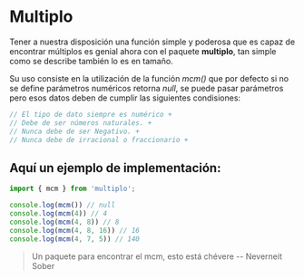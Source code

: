# Multiplo

Tener a nuestra disposición una función simple
y poderosa que es capaz de encontrar múltiplos
es genial ahora con el paquete **multiplo**, tan
simple como se describe también lo es en tamaño.

Su uso consiste en la utilización de la función *mcm()* que por
defecto si no se define parámetros numéricos retorna *null*, se
puede pasar parámetros pero esos datos deben de cumplir las siguientes
condisiones:

```javascript 
// El tipo de dato siempre es numérico + 
// Debe de ser números naturales. +
// Nunca debe de ser Negativo. +
// Nunca debe de irracional o fraccionario +
```

## Aquí un ejemplo de implementación:

```javascript
import { mcm } from 'multiplo';

console.log(mcm()) // null
console.log(mcm(4)) // 4
console.log(mcm(4, 8)) // 8
console.log(mcm(4, 8, 16)) // 16
console.log(mcm(4, 7, 5)) // 140

```
> Un paquete para encontrar el mcm, esto está chévere
-- Neverneit Sober